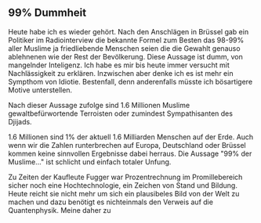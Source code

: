 ## 99% Dummheit

Heute habe ich es wieder gehört. Nach den Anschlägen in Brüssel gab ein Politiker im Radiointerview die bekannte Formel zum Besten das 98-99% aller Muslime ja friedliebende Menschen seien die die Gewahlt genauso ablehnenen wie der Rest der Bevölkerung. Diese Aussage ist dumm, von mangelnder Inteligenz. Ich habe es mir bis heute immer versucht mit Nachlässigkeit zu erklären. Inzwischen aber denke ich es ist mehr ein Sympthom von Idiotie. Bestenfall, denn anderenfalls müsste ich bösartigere Motive unterstellen.

Nach dieser Aussage zufolge sind 1.6 Millionen Muslime gewaltbefürwortende Terroisten oder zumindest Sympathisanten des Djijads.

1.6 Millionen sind 1% der aktuell 1.6 Milliarden Menschen auf der Erde. Auch wenn wir die Zahlen runterbrechen auf Europa, Deutschland oder Brüssel kommen keine sinnvollen Ergebnisse dabei herraus. Die Aussage "99% der Muslime..." ist schlicht und einfach totaler Unfung. 

Zu Zeiten der Kaufleute Fugger war Prozentrechnung im Promillebereich sicher noch eine Hochtechnologie, ein Zeichen von Stand und Bildung. Heute reicht sie nicht mehr um sich ein plausibeles Bild von der Welt zu machen und dazu benötigt es nichteinmals den Verweis auf die Quantenphysik. Meine daher zu 
